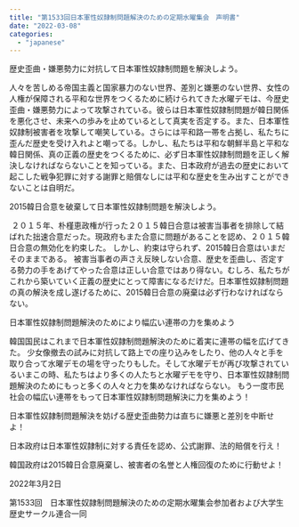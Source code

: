 ```yaml
---
title: "第1533回日本軍性奴隷制問題解決のための定期水曜集会　声明書"
date: "2022-03-08"
categories: 
  - "japanese"
---
```


歴史歪曲・嫌悪勢力に対抗して日本軍性奴隷制問題を解決しよう。

人々を苦しめる帝国主義と国家暴力のない世界、差別と嫌悪のない世界、女性の人権が保障される平和な世界をつくるために続けられてきた水曜デモは、今歴史歪曲・嫌悪勢力によって攻撃されている。彼らは日本軍性奴隷制問題が韓日関係を悪化させ、未来への歩みを止めているとして真実を否定する。また、日本軍性奴隷制被害者を攻撃して嘲笑している。さらには平和路一帯を占拠し、私たちに歪んだ歴史を受け入れよと嘲ってる。しかし、私たちは平和な朝鮮半島と平和な韓日関係、真の正義の歴史をつくるために、必ず日本軍性奴隷制問題を正しく解決しなければならないことを知っている。また、日本政府が過去の歴史において起こした戦争犯罪に対する謝罪と賠償なしには平和な歴史を生み出すことができないことは自明だ。

2015韓日合意を破棄して日本軍性奴隷制問題を解決しよう。

 ２０１５年、朴槿恵政権が行った２０１５韓日合意は被害当事者を排除して結ばれた拙速合意だった。現政府もまた合意に問題があることを認め、２０１５韓日合意の無効化を約束した。 しかし、約束は守られず、2015韓日合意はいまだそのままである。 被害当事者の声さえ反映しない合意、歴史を歪曲し、否定する勢力の手をあげてやった合意は正しい合意ではあり得ない。むしろ、私たちがこれから築いていく正義の歴史にとって障害になるだけだ。日本軍性奴隷制問題の真の解決を成し遂げるために、2015韓日合意の廃棄は必ず行わなければならない。

日本軍性奴隷制問題解決のためにより幅広い連帯の力を集めよう 

韓国国民はこれまで日本軍性奴隷制問題解決のために着実に連帯の幅を広げてきた。 少女像撤去の試みに対抗して路上での座り込みをしたり、他の人々と手を取り合って水曜デモの場を守ったりもした。そして水曜デモが再び攻撃されているいまこの時、私たちはより多くの人たちと水曜デモを守り、日本軍性奴隷制問題解決のためにもっと多くの人々と力を集めなければならない。 もう一度市民社会の幅広い連帯をもって日本軍性奴隷制問題解決に力を集めよう！

日本軍性奴隷制問題解決を妨げる歴史歪曲勢力は直ちに嫌悪と差別を中断せよ！ 

日本政府は日本軍性奴隷制に対する責任を認め、公式謝罪、法的賠償を行え！ 

韓国政府は2015韓日合意廃棄し、被害者の名誉と人権回復のために行動せよ！

2022年3月2日

第1533回　日本軍性奴隷制問題解決のための定期水曜集会参加者および大学生歴史サークル連合一同
